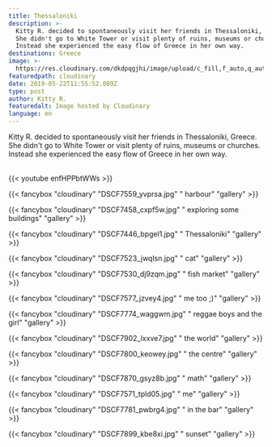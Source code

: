 ```yaml
---
title: Thessaloniki
description: >-
  Kitty R. decided to spontaneously visit her friends in Thessaloniki, Greece.
  She didn't go to White Tower or visit plenty of ruins, museums or churches.
  Instead she experienced the easy flow of Greece in her own way.
destinations: Greece
image: >-
  https://res.cloudinary.com/dkdpqgjhi/image/upload/c_fill,f_auto,q_auto,w_300/v1558526345/DSCF7935_mne3tk.jpg
featuredpath: cloudinary
date: 2019-05-22T11:55:52.089Z
type: post
author: Kitty R.
featuredalt: Image hosted by Cloudinary
language: en
---
```

Kitty R. decided to spontaneously visit her friends in Thessaloniki, Greece. She didn't go to White Tower or visit plenty of ruins, museums or churches. Instead she experienced the easy flow of Greece in her own way.

<br>{{< youtube enfHPPbtWWs >}}</br>

{{< fancybox "cloudinary" "DSCF7559_yvprsa.jpg" "   harbour" "gallery" >}}

{{< fancybox "cloudinary" "DSCF7458_cxpf5w.jpg" "   exploring some buildings" "gallery" >}}

{{< fancybox "cloudinary" "DSCF7446_bpgel1.jpg" "   Thessaloniki" "gallery" >}}

{{< fancybox "cloudinary" "DSCF7523_jwqlsn.jpg" "   cat" "gallery" >}}

{{< fancybox "cloudinary" "DSCF7530_dj9zqm.jpg" "   fish market" "gallery" >}}

{{< fancybox "cloudinary" "DSCF7577_jzvey4.jpg" "   me too ;)" "gallery" >}}

{{< fancybox "cloudinary" "DSCF7774_waggwm.jpg" "   reggae boys and the girl" "gallery" >}}

{{< fancybox "cloudinary" "DSCF7902_lxxve7.jpg" "   the world" "gallery" >}}

{{< fancybox "cloudinary" "DSCF7800_keowey.jpg" "   the centre" "gallery" >}}

{{< fancybox "cloudinary" "DSCF7870_gsyz8b.jpg" "   math" "gallery" >}}

{{< fancybox "cloudinary" "DSCF7571_tpld05.jpg" "   me" "gallery" >}}

{{< fancybox "cloudinary" "DSCF7781_pwbrg4.jpg" "   in the bar" "gallery" >}}

{{< fancybox "cloudinary" "DSCF7899_kbe8xi.jpg" "   sunset" "gallery" >}}
